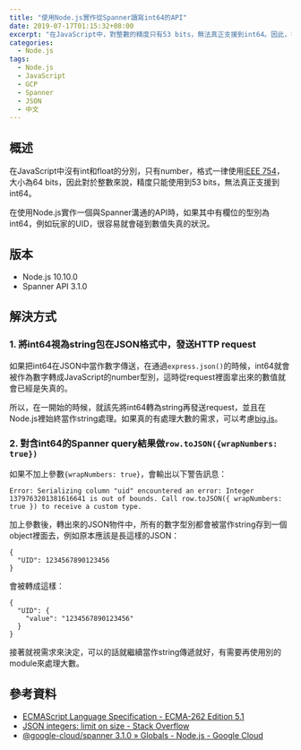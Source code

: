 ```yaml
---
title: "使用Node.js實作從Spanner讀寫int64的API"
date: 2019-07-17T01:15:32+08:00
excerpt: "在JavaScript中，對整數的精度只有53 bits，無法真正支援到int64。因此，在使用Node.js實作一個與Spanner溝通的API時，如果其中有欄位的型別為int64，例如玩家的UID，很容易就會碰到數值失真的狀況。"
categories:
  - Node.js
tags:
  - Node.js
  - JavaScript
  - GCP
  - Spanner
  - JSON
  - 中文
---
```


## 概述

在JavaScript中沒有int和float的分別，只有number，格式一律使用[IEEE 754](https://www.ecma-international.org/ecma-262/5.1/#sec-8.5)，大小為64 bits，因此對於整數來說，精度只能使用到53 bits，無法真正支援到int64。

在使用Node.js實作一個與Spanner溝通的API時，如果其中有欄位的型別為int64，例如玩家的UID，很容易就會碰到數值失真的狀況。

## 版本

- Node.js 10.10.0
- Spanner API 3.1.0

## 解決方式

### 1. 將int64視為string包在JSON格式中，發送HTTP request

如果把int64在JSON中當作數字傳送，在通過`express.json()`的時候，int64就會被作為數字轉成JavaScript的number型別，這時從request裡面拿出來的數值就會已經是失真的。

所以，在一開始的時候，就該先將int64轉為string再發送request，並且在Node.js裡始終當作string處理。如果真的有處理大數的需求，可以考慮[big.js](https://github.com/MikeMcl/big.js/)。

### 2. 對含int64的Spanner query結果做`row.toJSON({wrapNumbers: true})`

如果不加上參數`{wrapNumbers: true}`，會輸出以下警告訊息：

```
Error: Serializing column "uid" encountered an error: Integer 1379763201381616641 is out of bounds. Call row.toJSON({ wrapNumbers: true }) to receive a custom type.
```

加上參數後，轉出來的JSON物件中，所有的數字型別都會被當作string存到一個object裡面去，例如原本應該是長這樣的JSON：

```
{
  "UID": 1234567890123456
}
```

會被轉成這樣：

```
{
  "UID": {
    "value": "1234567890123456"
  } 
}
```

接著就視需求來決定，可以的話就繼續當作string傳遞就好，有需要再使用別的module來處理大數。

## 參考資料

- [ECMAScript Language Specification - ECMA-262 Edition 5.1](https://www.ecma-international.org/ecma-262/5.1/#sec-8.5)
- [JSON integers: limit on size - Stack Overflow](https://stackoverflow.com/questions/13502398/json-integers-limit-on-size)
- [@google-cloud/spanner 3.1.0 » Globals - Node.js - Google Cloud](https://cloud.google.com/nodejs/docs/reference/spanner/3.1.x/global#TransactionReadResponse)